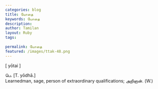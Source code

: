 ```yaml
---
categories: blog
title: யோதை
keywords: யோதை
description: 
author: Tamilan
layout: Ruby
tags: 
 
permalink: யோதை
featured: /images/ttak-48.png
---
```

  
[ yōtai ]  
  
பெ. [T. yōdhā.]  
Learnedman, sage, person of extraordinary qualifications; அறிஞன். (W.)